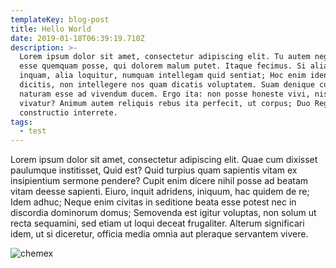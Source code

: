 ```yaml
---
templateKey: blog-post
title: Hello World
date: 2019-01-18T06:39:19.710Z
description: >-
  Lorem ipsum dolor sit amet, consectetur adipiscing elit. Tu autem negas fortem
  esse quemquam posse, qui dolorem malum putet. Itaque fecimus. Si alia sentit,
  inquam, alia loquitur, numquam intellegam quid sentiat; Hoc enim identidem
  dicitis, non intellegere nos quam dicatis voluptatem. Suam denique cuique
  naturam esse ad vivendum ducem. Ergo ita: non posse honeste vivi, nisi honeste
  vivatur? Animum autem reliquis rebus ita perfecit, ut corpus; Duo Reges:
  constructio interrete.
tags:
  - test
---
```

Lorem ipsum dolor sit amet, consectetur adipiscing elit. Quae cum dixisset paulumque institisset, Quid est? Quid turpius quam sapientis vitam ex insipientium sermone pendere? Cupit enim dícere nihil posse ad beatam vitam deesse sapienti. Eiuro, inquit adridens, iniquum, hac quidem de re; Idem adhuc; Neque enim civitas in seditione beata esse potest nec in discordia dominorum domus; Semovenda est igitur voluptas, non solum ut recta sequamini, sed etiam ut loqui deceat frugaliter. Alterum significari idem, ut si diceretur, officia media omnia aut pleraque servantem vivere.

![chemex](/img/chemex.jpg "chemex")
